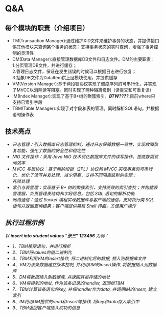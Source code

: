 # Q&A
## 每个模块的职责（介绍项目）
- TM(Transaction Manager):通过维护XID文件来维护事务的状态，并提供接口供其他模块来查询某个事务的状态；支持事务状态的实时查询，增强了事务控制的灵活性
- DM(Data Manager):直接管理数据库DB文件和日志文件。DM的主要职责：\
  1.分页管理DB文件，并进行缓存；\
  2.管理日志文件，保证在发生错误的时候可以根据日志进行恢复；\
  3.抽象DB文件为DataItem供上层模块使用，并提供缓存
- VM(Version Manager):基于两段锁协议实现了调度序列的可串行化，并实现了MVCC以消除读写阻塞。同时实现了两种隔离级别（读提交和可重复读）
- IM(Index Manager):实现了基于B+树的聚簇索引，***BTW????***,目前where只支持已索引字段
- TBM(Table Manager):实现了对字段和表的管理。同时解析SQL语句，并根据语句操作表


## 技术亮点
- *日志管理：引入数据库日志管理机制，通过日志保障数据一致性，实现故障恢复功能，强化了数据的安全性和稳定性*
- *NIO 文件操作：采用 Java NIO 技术优化数据库文件的读写操作，提高数据访问效率*
- *MVCC 与锁协议：基于两阶段锁（2PL）协议和 MVCC 实现事务的可串行化，优化了读写并发处理，减少阻塞，支持不同隔离级别的实现；\
  死锁处理*
- *索引与表管理：实现基于 B+ 树的聚簇索引，支持高效的索引查找；并构建表管理器，负责管理表结构和字段信息，包括 SQL 语句的解析功能*
- *网络通信：通过 Socket 编程实现数据库与客户端的通信，支持执行类 SQL 语句并返回查询结果；客户端提供简易 Shell 界面，方便用户操作*

## *执行过程示例*
*以 **insert into student values "张三" 123456** 为例：*
- *1、TBM接受语句，并进行解析*
- *2、TBM将values的值二进制化*
- *3、TBM利用VM的insert操作, 将二进制化后的数据, 插入到数据库文件*
- *4、VM为该条数据建立版本控制, 并利用DM的insert操作, 将数据插入到数据库*
- *5、DM将数据插入到数据库, 并返回其被存储的地址*
- *6、VM将得到的地址, 作为该条记录的handler, 返回给TBM*
- *7、TBM计算该条语句的key, 并将handler作为data, 并调用IM的insert, 建立索引*
- *8、IM利用DM提供的read和insert等操作, 将key和data存入索引中*
- *9、TBM返回客户端插入成功的信息*
